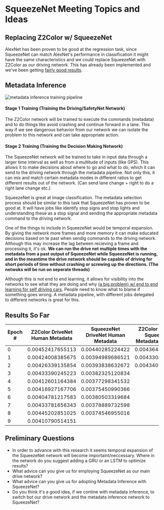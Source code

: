 # SqueezeNet Meeting Topics and Ideas

## Replacing Z2Color w/ SqueezeNet

AlexNet has been proven to be good at the regression task, since SqueezeNet can match AlexNet's performance in classification it might have the same characteristics and we could replace SqueezeNet with Z2Color as our driving network. This has already been implemented and we've been getting [fairly good results](https://github.com/sauhaardac/Notes/blob/master/daily-logs/5-14-17.md#replacing-z2color-with-squeezenet-as-the-drive-network).

## Metadata Inference

![metadata inference training pipeline](https://github.com/sauhaardac/Notes/raw/master/meeting-notes/Metadata_Inference.png)

#### Stage 1 Training (Training the Driving/SafetyNet Network)

The Z2Color network will be trained to execute the commands (metadata) and to do things like avoid crashing and continue forward in a lane. This way if we see dangerous behavior from our network we can isolate the problem to this network and can take appropriate action.

#### Stage 2 Training (Training the Decision Making Network)

The SqueezeNet network will be trained to take in input data through a larger time interval as well as from a multitude of inputs (like GPS). This allows it to make decisions about where to go and what to do, which it can send to the driving network through the metadata pipeline. Not only this, it can mix and match certain metadata modes in different ratios to get different results out of the network. (Can send lane change + right to do a right lane change etc.)

SqueezeNet is great at image classification. The metadata selection process should be similar to this task that SqueezeNet has proven to be good at. It will have jobs like identify stop signs and stop lights and understanding these as a stop signal and sending the appropriate metadata command to the driving network.

One of the things to include in SqueezeNet would be temporal expansion. By giving the network more frames and more memory it can make educated decisions based on te past when sendig commands to the driving network.  Although this may increase the lag between recieving a frame and processing it, it's ok. **We can run the drive net multiple times with the metadata from a past output of SqueezeNet while SqueezeNet is running, and in the meantime the drive network should be capable of driving for short periods of time without crashing or screwing up the directions. (The netwoks will be run on seperate threads)**

Although this is not end to end learning, it allows for visibility into the networks to see what they are doing and why [(a big problem) w/ end to end learning for self driving cars](https://www.technologyreview.com/s/604087/the-dark-secret-at-the-heart-of-ai/?set=604130). People need to know what to blame if something goes wrong. A metadata pipeline, with different jobs delegated to different networks is great for this.


## Results So Far
|Epoch #|Z2Color DriveNet Human Metadata|SqueezeNet DriveNet Human Metadata|Z2Color DriveNet SqueezeNet Metadata Inference|
|-------|-------------------------------|----------------------------------|----------------------------------------------|
|0      | 0.00452417655113              | 0.00440285224422                 | 0.00436432782963                             |                         
|1      | 0.00424008385675              | 0.00394989686521                 | 0.00433086923284                             |                         
|2      | 0.00426339135854              | 0.00393838632672                 | 0.00434070564745                             |                         
|3      | 0.00433390245223              | 0.00382325120834                 |                                              |
|4      | 0.00412601164384              | 0.00377298341532                 |                                              |
|5      | 0.00416927167706              | 0.00375450990366                 |                                              |
|6      | 0.00404781217583              | 0.00380503319684                 |                                              |
|7      | 0.00433781656343              | 0.00378889732598                 |                                              |
|8      | 0.00445202851025              | 0.00374546955016                 |                                              |
|9      | 0.00410790514151              |                                  |                                              | 

## Preliminary Questions

- In order to advance with this research it seems temporal expansion of the SqueezeNet network will become importaint/neccessary. Where in the network do you suggest adding a GRU or an LSTM to optimize results?
- What advice can you give us for employing SqueezeNet as our main drive network?
- What advice can you give us for adopting Metadata Inference with SqueezeNet?
- Do you think it's a good idea, if we contine with metadata inference, to switch bot our drive network and the metadata inference network to SqueezeNet?

